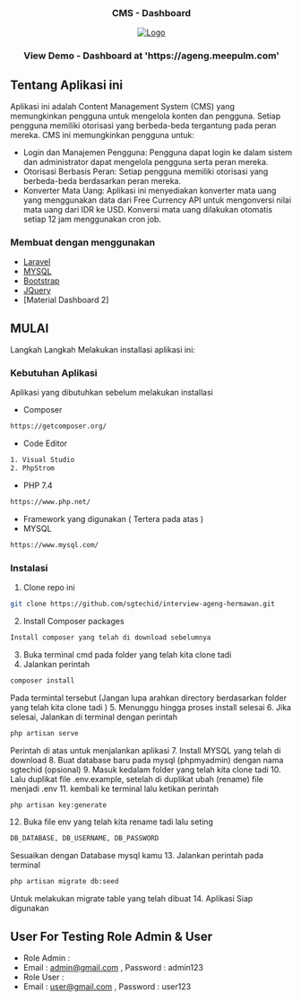 <!-- PROJECT LOGO -->
<br />
<div align="center">
    <h3 align="center">CMS - Dashboard</h3>
    <a href="https://ageng.meepulm.com/">
        <img src="https://ageng.meepulm.com/assets/img/ss-login.png" alt="Logo">
    </a>
    <h3 align="center">View Demo - Dashboard at 'https://ageng.meepulm.com' </h3>
</div>

<!-- ABOUT THE PROJECT -->

## Tentang Aplikasi ini

Aplikasi ini adalah Content Management System (CMS) yang memungkinkan pengguna untuk mengelola konten dan pengguna.
Setiap pengguna memiliki otorisasi yang berbeda-beda tergantung pada peran mereka. CMS ini memungkinkan pengguna untuk:

-   Login dan Manajemen Pengguna: Pengguna dapat login ke dalam sistem dan administrator dapat mengelola pengguna serta
    peran mereka.
-   Otorisasi Berbasis Peran: Setiap pengguna memiliki otorisasi yang berbeda-beda berdasarkan peran mereka.
-   Konverter Mata Uang: Aplikasi ini menyediakan konverter mata uang yang menggunakan data dari Free Currency API untuk
    mengonversi nilai mata uang dari IDR ke USD. Konversi mata uang dilakukan otomatis setiap 12 jam menggunakan cron job.

### Membuat dengan menggunakan

-   [Laravel](https://laravel.com)
-   [MYSQL](https://www.mysql.com/)
-   [Bootstrap](https://getbootstrap.com)
-   [JQuery](https://jquery.com)
-   [Material Dashboard 2]

<!-- GETTING STARTED -->

## MULAI

Langkah Langkah Melakukan installasi aplikasi ini:

### Kebutuhan Aplikasi

Aplikasi yang dibutuhkan sebelum melakukan installasi

-   Composer

```sh
https://getcomposer.org/
```

-   Code Editor

```sh
1. Visual Studio
2. PhpStrom
```

-   PHP 7.4

```sh
https://www.php.net/
```

-   Framework yang digunakan ( Tertera pada atas )
-   MYSQL

```sh
https://www.mysql.com/
```

### Instalasi

1. Clone repo ini

```sh
git clone https://github.com/sgtechid/interview-ageng-hermawan.git
```

2. Install Composer packages

```sh
Install composer yang telah di download sebelumnya
```

3. Buka terminal cmd pada folder yang telah kita clone tadi
4. Jalankan perintah

```sh
composer install
```

Pada termintal tersebut (Jangan lupa arahkan directory berdasarkan folder yang telah kita clone tadi ) 5. Menunggu
hingga proses install selesai 6. Jika selesai, Jalankan di terminal dengan perintah

```sh
php artisan serve
```

Perintah di atas untuk menjalankan aplikasi 7. Install MYSQL yang telah di download 8. Buat database baru pada mysql
(phpmyadmin) dengan nama sgtechid (opsional) 9. Masuk kedalam folder yang telah kita clone tadi 10. Lalu duplikat file
.env.example, setelah di duplikat ubah (rename) file menjadi .env 11. kembali ke terminal lalu ketikan perintah

```sh
php artisan key:generate
```

12. Buka file env yang telah kita rename tadi lalu seting

```sh
DB_DATABASE, DB_USERNAME, DB_PASSWORD
```

Sesuaikan dengan Database mysql kamu 13. Jalankan perintah pada terminal

```sh
php artisan migrate db:seed
```

Untuk melakukan migrate table yang telah dibuat 14. Aplikasi Siap digunakan

## User For Testing Role Admin & User

-   Role Admin :
-   Email : admin@gmail.com , Password : admin123
-   Role User :
-   Email : user@gmail.com , Password : user123
